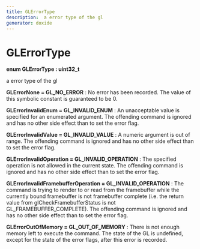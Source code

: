 ```yaml
---
title: GLErrorType
description:  a error type of the gl 
generator: doxide
---
```



# GLErrorType

**enum GLErrorType : uint32_t**

 a error type of the gl
 


**GLErrorNone = GL_NO_ERROR**
:    No error has been recorded. The value of this symbolic constant is guaranteed to be 0.


**GLErrorInvalidEnum = GL_INVALID_ENUM**
:    An unacceptable value is specified for an enumerated argument. The offending command is
 ignored and has no other side effect than to set the error flag.


**GLErrorInvalidValue = GL_INVALID_VALUE**
:    A numeric argument is out of range. The offending command is ignored and has no other side
 effect than to set the error flag.


**GLErrorInvalidOperation = GL_INVALID_OPERATION**
:    The specified operation is not allowed in the current state. The offending command is
 ignored and has no other side effect than to set the error flag.


**GLErrorInvalidFramebufferOperation = GL_INVALID_OPERATION**
:    The command is trying to render to or read from the framebuffer while the currently bound
 framebuffer is not framebuffer complete (i.e. the return value from glCheckFramebufferStatus
 is not GL_FRAMEBUFFER_COMPLETE). The offending command is ignored and has no other side
 effect than to set the error flag.


**GLErrorOutOfMemory = GL_OUT_OF_MEMORY**
:    There is not enough memory left to execute the command. The state of the GL is undefined,
 except for the state of the error flags, after this error is recorded.




